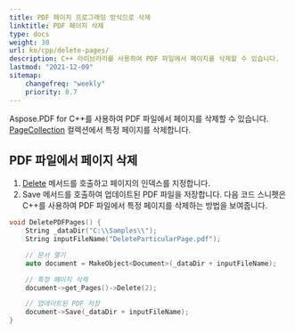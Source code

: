 ```yaml
---
title: PDF 페이지 프로그래밍 방식으로 삭제
linktitle: PDF 페이지 삭제
type: docs
weight: 30
url: ko/cpp/delete-pages/
description: C++ 라이브러리를 사용하여 PDF 파일에서 페이지를 삭제할 수 있습니다.
lastmod: "2021-12-09"
sitemap:
    changefreq: "weekly"
    priority: 0.7
---
```


Aspose.PDF for C++를 사용하여 PDF 파일에서 페이지를 삭제할 수 있습니다. [PageCollection](https://reference.aspose.com/pdf/cpp/class/aspose.pdf.page_collection) 컬렉션에서 특정 페이지를 삭제합니다.

## PDF 파일에서 페이지 삭제

1. [Delete](https://reference.aspose.com/pdf/cpp/class/aspose.pdf.page#a02bb7a96e66ef6e10bcf4930b299b3b7) 메서드를 호출하고 페이지의 인덱스를 지정합니다.
1. Save 메서드를 호출하여 업데이트된 PDF 파일을 저장합니다.
다음 코드 스니펫은 C++를 사용하여 PDF 파일에서 특정 페이지를 삭제하는 방법을 보여줍니다.

```cpp
void DeletePDFPages() {
    String _dataDir("C:\\Samples\\");
    String inputFileName("DeleteParticularPage.pdf");

    // 문서 열기
    auto document = MakeObject<Document>(_dataDir + inputFileName);

    // 특정 페이지 삭제
    document->get_Pages()->Delete(2);

    // 업데이트된 PDF 저장
    document->Save(_dataDir + inputFileName);
}
```